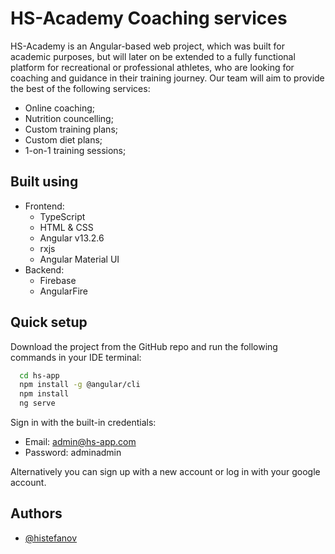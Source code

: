 
# HS-Academy Coaching services

HS-Academy is an Angular-based web project, which was built for academic purposes, but
 will later on be extended to a fully functional platform for recreational or professional athletes, who are
looking for coaching and guidance in their training journey. Our team will aim to provide the best of the following services:
* Online coaching;
* Nutrition councelling;
* Custom training plans;
* Custom diet plans;
* 1-on-1 training sessions;


## Built using
* Frontend:
    * TypeScript
    * HTML & CSS
    * Angular v13.2.6
    * rxjs
    * Angular Material UI
* Backend:
    * Firebase
    * AngularFire


## Quick setup

Download the project from the GitHub repo and run the following commands in your IDE terminal:

```bash
  cd hs-app
  npm install -g @angular/cli
  npm install
  ng serve
```

Sign in with the built-in credentials:
* Email: admin@hs-app.com
* Password: adminadmin

Alternatively you can sign up with a new account or log in with your google account.

    
## Authors

- [@histefanov](https://www.github.com/histefanov)

